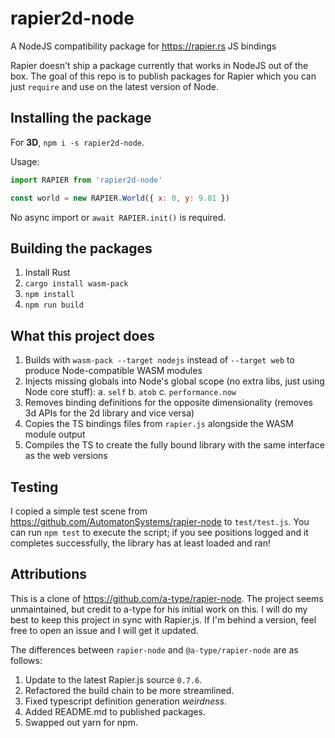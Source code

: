 # rapier2d-node

A NodeJS compatibility package for https://rapier.rs JS bindings

Rapier doesn't ship a package currently that works in NodeJS out of the box. The goal of this repo is to publish packages for Rapier which you can just `require` and use on the latest version of Node.

## Installing the package

For **3D**, `npm i -s rapier2d-node`.

Usage:

```js
import RAPIER from 'rapier2d-node'

const world = new RAPIER.World({ x: 0, y: 9.81 })
```

No async import or `await RAPIER.init()` is required.

## Building the packages

1. Install Rust
2. `cargo install wasm-pack`
3. `npm install`
4. `npm run build`

## What this project does

1. Builds with `wasm-pack --target nodejs` instead of `--target web` to produce Node-compatible WASM modules
2. Injects missing globals into Node's global scope (no extra libs, just using Node core stuff):
   a. `self`
   b. `atob`
   c. `performance.now`
3. Removes binding definitions for the opposite dimensionality (removes 3d APIs for the 2d library and vice versa)
4. Copies the TS bindings files from `rapier.js` alongside the WASM module output
5. Compiles the TS to create the fully bound library with the same interface as the web versions

## Testing

I copied a simple test scene from https://github.com/AutomatonSystems/rapier-node to `test/test.js`. You can run `npm test` to execute the script; if you see positions logged and it completes successfully, the library has at least loaded and ran!

## Attributions

This is a clone of https://github.com/a-type/rapier-node. The project seems unmaintained, but credit to a-type for his initial work on this. I will do my best to keep this project in sync with Rapier.js. If I'm behind a version, feel free to open an issue and I will get it updated.

The differences between `rapier-node` and `@a-type/rapier-node` are as follows:

1. Update to the latest Rapier.js source `0.7.6`.
2. Refactored the build chain to be more streamlined.
3. Fixed typescript definition generation _weirdness_.
4. Added README.md to published packages.
5. Swapped out yarn for npm.